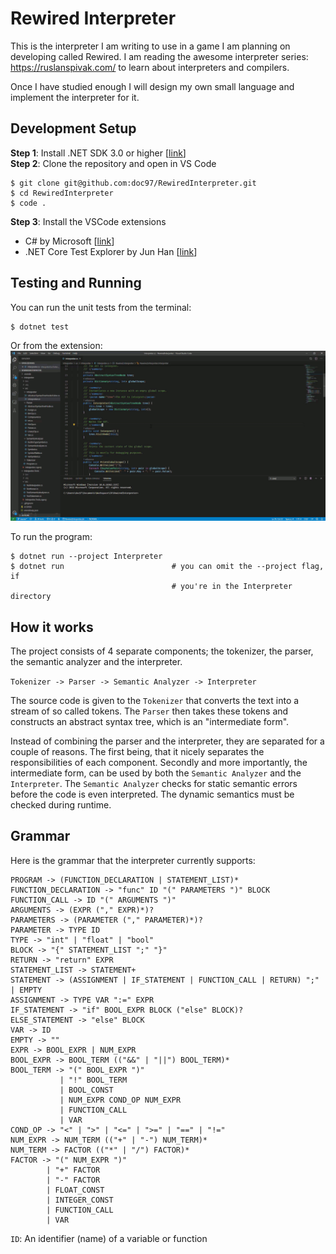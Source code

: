 # Rewired Interpreter

This is the interpreter I am writing to use in a game I am planning on 
developing called Rewired. I am reading the awesome interpreter series: 
https://ruslanspivak.com/ to learn about interpreters and compilers.

Once I have studied enough I will design my own small language and 
implement the interpreter for it.

## Development Setup

**Step 1**: Install .NET SDK 3.0 or higher [[link][1]]  
**Step 2**: Clone the repository and open in VS Code
```
$ git clone git@github.com:doc97/RewiredInterpreter.git
$ cd RewiredInterpreter
$ code .
```
**Step 3**: Install the VSCode extensions
- C# by Microsoft [[link][2]]
- .NET Core Test Explorer by Jun Han [[link][3]]

## Testing and Running

You can run the unit tests from the terminal:
```
$ dotnet test
```
Or from the extension:  
![Unit test gif][gif]

To run the program:
```
$ dotnet run --project Interpreter
$ dotnet run                        # you can omit the --project flag, if 
                                    # you're in the Interpreter directory
```

## How it works

The project consists of 4 separate components; the tokenizer, the parser, 
the semantic analyzer and the interpreter.

`Tokenizer -> Parser -> Semantic Analyzer -> Interpreter`

The source code is given to the `Tokenizer` that converts the text into 
a stream of so called tokens. The `Parser` then takes these tokens and
constructs an abstract syntax tree, which is an "intermediate form".

Instead of combining the parser and the interpreter, they are separated 
for a couple of reasons. The first being, that it nicely separates the 
responsibilities of each component. Secondly and more importantly, the 
intermediate form, can be used by both the `Semantic Analyzer` and the 
`Interpreter`. The `Semantic Analyzer` checks for static semantic errors 
before the code is even interpreted. The dynamic semantics must be 
checked during runtime.

## Grammar

Here is the grammar that the interpreter currently supports:

```
PROGRAM -> (FUNCTION_DECLARATION | STATEMENT_LIST)*
FUNCTION_DECLARATION -> "func" ID "(" PARAMETERS ")" BLOCK
FUNCTION_CALL -> ID "(" ARGUMENTS ")"
ARGUMENTS -> (EXPR ("," EXPR)*)?
PARAMETERS -> (PARAMETER ("," PARAMETER)*)?
PARAMETER -> TYPE ID
TYPE -> "int" | "float" | "bool"
BLOCK -> "{" STATEMENT_LIST ";" "}"
RETURN -> "return" EXPR
STATEMENT_LIST -> STATEMENT+
STATEMENT -> (ASSIGNMENT | IF_STATEMENT | FUNCTION_CALL | RETURN) ";" | EMPTY
ASSIGNMENT -> TYPE VAR ":=" EXPR
IF_STATEMENT -> "if" BOOL_EXPR BLOCK ("else" BLOCK)?
ELSE_STATEMENT -> "else" BLOCK
VAR -> ID
EMPTY -> ""
EXPR -> BOOL_EXPR | NUM_EXPR
BOOL_EXPR -> BOOL_TERM (("&&" | "||") BOOL_TERM)*
BOOL_TERM -> "(" BOOL_EXPR ")"
           | "!" BOOL_TERM
           | BOOL_CONST
           | NUM_EXPR COND_OP NUM_EXPR
           | FUNCTION_CALL
           | VAR
COND_OP -> "<" | ">" | "<=" | ">=" | "==" | "!="
NUM_EXPR -> NUM_TERM (("+" | "-") NUM_TERM)*
NUM_TERM -> FACTOR (("*" | "/") FACTOR)*
FACTOR -> "(" NUM_EXPR ")"
        | "+" FACTOR
        | "-" FACTOR
        | FLOAT_CONST
        | INTEGER_CONST
        | FUNCTION_CALL
        | VAR
```

`ID`: An identifier (name) of a variable or function

[1]: https://dotnet.microsoft.com/download
[2]: https://github.com/OmniSharp/omnisharp-vscode
[3]: https://github.com/formulahendry/vscode-dotnet-test-explorer
[gif]: Docs/rewired_unittest.gif "Unit test demo"
